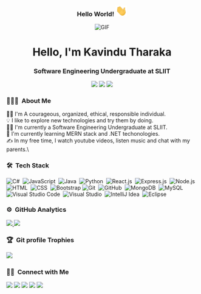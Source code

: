<div align="center">   <h3>   Hello World! <img src="https://raw.githubusercontent.com/ABSphreak/ABSphreak/master/gifs/Hi.gif" width="30px">  </h3>
<img  alt="GIF" src="https://i.pinimg.com/originals/9e/a7/2e/9ea72ef078139ced289852e8a4ea0c5c.gif" width = 200/>    </div>

<h1 align="center">Hello, I'm Kavindu Tharaka </h1>
<h3 align="center">Software Engineering Undergraduate at SLIIT</h3>

<p align="center">
<img src="https://img.shields.io/badge/Age-24-blue" />
  <img src="https://img.shields.io/badge/Lives-Sri%20Lanka-success" />
  <img src="https://img.shields.io/badge/Languages-English%20%26%20Sinhala-brightgreen" />
</p>
 
### 👨🏻‍💻 &nbsp;About Me

🙋‍♂️&nbsp;I'm A courageous, organized, ethical, responsible individual.\
💡&nbsp;I like to explore new technologies and try them by doing.\
👨‍🎓&nbsp;I'm currently a Software Engineering Undergraduate at SLIIT.\
🌱&nbsp;I'm currently learning MERN stack and .NET techonologies.\
✍️&nbsp;In my free time, I watch youtube videos, listen music and chat with my parents.\


### 🛠 &nbsp;Tech Stack

![C#](https://img.shields.io/badge/-C%23-05122A?style=flat&logo=Csharp&logoColor=00599C)&nbsp;
![JavaScript](https://img.shields.io/badge/-JavaScript-05122A?style=flat&logo=javascript)&nbsp;
![Java](https://img.shields.io/badge/-Java-05122A?style=flat&logo=Java&logoColor=FFA518)&nbsp;
![Python](https://img.shields.io/badge/-Python-05122A?style=flat&logo=python)&nbsp;
![React.js](https://img.shields.io/badge/-React.js-05122A?style=flat&logo=react)&nbsp;
![Express.js](https://img.shields.io/badge/-Express.js-05122A?style=flat&logo=express)&nbsp;
![Node.js](https://img.shields.io/badge/-Node.js-05122A?style=flat&logo=node.js)&nbsp;
![HTML](https://img.shields.io/badge/-HTML-05122A?style=flat&logo=HTML5)&nbsp;
![CSS](https://img.shields.io/badge/-CSS-05122A?style=flat&logo=CSS3&logoColor=1572B6)&nbsp;
![Bootstrap](https://img.shields.io/badge/-Bootstrap-05122A?style=flat&logo=bootstrap&logoColor=563D7C)
![Git](https://img.shields.io/badge/-Git-05122A?style=flat&logo=git)&nbsp;
![GitHub](https://img.shields.io/badge/-GitHub-05122A?style=flat&logo=github)&nbsp;
![MongoDB](https://img.shields.io/badge/-MongoDB-05122A?style=flat&logo=MongoDB)&nbsp;
![MySQL](https://img.shields.io/badge/-MySQL-05122A?style=flat&logo=mysql)&nbsp;
![Visual Studio Code](https://img.shields.io/badge/-Visual%20Studio%20Code-05122A?style=flat&logo=visual-studio-code&logoColor=007ACC)&nbsp;
![Visual Studio](https://img.shields.io/badge/-Visual%20Studio-05122A?style=flat&logo=visual-studio&logoColor=6a59cf)&nbsp;
![IntelliJ Idea](https://img.shields.io/badge/-IntelliJ%20IDEA-05122A?style=flat&logo=IntelliJ-IDEA&logoColor=007ACC)&nbsp;
![Eclipse](https://img.shields.io/badge/-Eclipse-05122A?style=flat&logo=eclipse-ide&logoColor=6a59cf)


### ⚙️ &nbsp;GitHub Analytics

<p>
<a href="https://github.com/Kavindu-Tharaka">
  <img height="180em" src="https://github-readme-stats-eight-theta.vercel.app/api?username=Kavindu-Tharaka&show_icons=true&theme=algolia&include_all_commits=true&count_private=true"/>
  <img height="180em" src="https://github-readme-stats-eight-theta.vercel.app/api/top-langs/?username=Kavindu-Tharaka&layout=compact&langs_count=8&theme=algolia"/>
</a>
</p>

### 🏆 &nbsp;Git profile Trophies<br>
<img src="https://github-profile-trophy.vercel.app/?username=OvinduWijethunge&theme=juicyfresh&no-bg=true" />


### 🤝🏻 &nbsp;Connect with Me

<p>
<a href="mailto:kavindu.ktm@gmail.com"><img src="https://img.shields.io/badge/-kavindu.ktm@gmail.com-D14836?style=flat&logo=Gmail&logoColor=white"/></a>
<a href="https://www.linkedin.com/in/kavindu-tharaka/"><img src="https://img.shields.io/badge/-Kavindu%20Tharaka-0077B5?style=flat&logo=Linkedin&logoColor=white"/></a>
<a href="https://www.hackerrank.com/kavindu_tharaka"><img src="https://img.shields.io/badge/-Kavindu%20Tharaka-1BA94C?style=flat&logo=hackerrank&logoColor=white"/></a>
<a href="https://stackoverflow.com/users/12306259/kavindu-tharaka"><img src="https://img.shields.io/badge/-Kavindu%20Tharaka-F48024?style=flat&logo=stackoverflow&logoColor=white"/></a>
<a href="https://www.facebook.com/kavindu.tharaka.315"><img src="https://img.shields.io/badge/-Kavindu%20Tharaka-1877F2?style=flat&logo=Facebook&logoColor=white"/></a>
</p>
